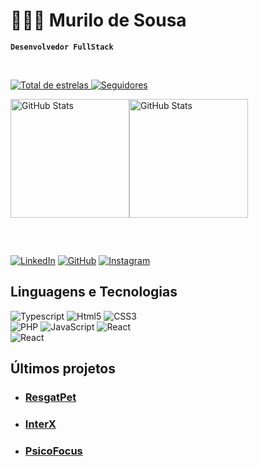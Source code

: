 # 👩🏻‍💻 Murilo de Sousa 
**` Desenvolvedor FullStack `**

</br>
<p align="left">
    <a href="https://github.com/murilo966?tab=repositories&sort=stargazers">
        <img 
            alt="Total de estrelas" 
            title="Total de estrelas GitHub" 
            src="https://custom-icon-badges.demolab.com/github/stars/murilo966?color=55960c&style=for-the-badge&labelColor=488207&logo=star&label=estrelas"
        />
    </a>
    <a href="https://github.com/murilo966?tab=followers">
        <img 
            alt="Seguidores" 
            title="Me siga no GitHub" 
            src="https://custom-icon-badges.demolab.com/github/followers/murilo966?color=236ad3&labelColor=1155ba&style=for-the-badge&logo=github&label=Seguidores&logoColor=white"
        />
    </a>
</p>

<div style="display: flex; flex-direction: row; flex-wrap: wrap; margin-bottom: 60px;">
    <img alt="GitHub Stats" height="190" src="https://github-readme-stats.vercel.app/api?username=murilo966&show_icons=true&theme=tokyonight&include_all_commits=true&locale=pt-br"/>
    <img alt="GitHub Stats" height="190" src="https://github-readme-stats.vercel.app/api/top-langs/?username=murilo966&layout=compact&theme=tokyonight&include_all_commits=true&locale=pt-br&langs_count=6"/>
</div>


[![LinkedIn](https://img.shields.io/badge/LinkedIn-0077B5?style=for-the-badge&logo=linkedin&logoColor=white)](https://www.linkedin.com/in/murilo-de-sousa-361287332/)
[![GitHub](https://img.shields.io/badge/GitHub-100000?style=for-the-badge&logo=github&logoColor=white)](https://github.com/murilo966)
[![Instagram](https://img.shields.io/badge/Instagram-E4405F?style=for-the-badge&logo=instagram&logoColor=white)](https://www.instagram.com/mur.ilosousa/)</br>


## Linguagens e Tecnologias
![Typescript](https://img.shields.io/badge/TypeScript-007ACC?style=for-the-badge&logo=typescript&logoColor=white)
![Html5](https://img.shields.io/badge/HTML5-E34F26?style=for-the-badge&logo=html5&logoColor=white)
![CSS3](https://img.shields.io/badge/CSS3-1572B6?style=for-the-badge&logo=css3&logoColor=white)</br>
![PHP](https://img.shields.io/badge/PHP-777BB4?style=for-the-badge&logo=php&logoColor=white)
![JavaScript](https://img.shields.io/badge/JavaScript-F7DF1E?style=for-the-badge&logo=javascript&logoColor=black)
![React](https://img.shields.io/badge/React-20232A?style=for-the-badge&logo=react&logoColor=61DAFB)</br>
![React](https://img.shields.io/badge/MySQL-00000F?style=for-the-badge&logo=mysql&logoColor=white)

## Últimos projetos
- ### [ResgatPet](https://github.com/murilo966/ResgatPet?tab=readme-ov-file)
- ### [InterX](https://github.com/clerisonbueno/senacapp)
- ### [PsicoFocus](https://github.com/murilo966/PsicoFocus)

